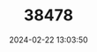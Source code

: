 ---
title: "38478"
category: "Coccothrinax borhidiana"
draft: false
date: 2024-02-22 13:03:50
languages:
  Spanish; Castilian: ["guano"]
---